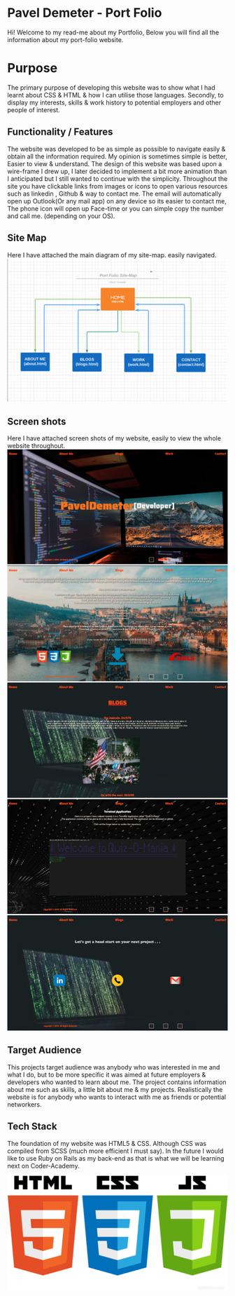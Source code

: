 ﻿# Pavel Demeter - Port Folio

Hi! Welcome to my read-me about my Portfolio, Below you will find all the information about my port-folio website.


# Purpose

The primary purpose of developing this website was to show what I had learnt about CSS & HTML & how I can utilise those languages. Secondly, to display my interests, skills & work history to potential employers and other people of interest. 

## Functionality / Features

The website was developed to be as simple as possible to navigate easily & obtain all the information required. 
My opinion is sometimes simple is better, Easier to view & understand. The design of this website was based upon a wire-frame I drew up, I later decided to implement a bit more animation than I anticipated but I still wanted to continue with the simplicity. Throughout the site you have clickable links from images or icons to open various resources such as linkedin , Github & way to contact me. The email will automatically open up Outlook(Or any mail app) on any device so its easier to contact me, The phone icon will open up Face-time or you can simple copy the number and call me. (depending on your OS).

## Site Map


Here I have attached the main diagram of my site-map. easily navigated.
![alt text](docs/site_map.png)

## Screen shots

Here I have attached screen shots of my website, easily to view the whole website throughout.
![alt text](docs/screenshots/home_page.png)
![alt text](docs/screenshots/about_page.png)
![alt text](docs/screenshots/blog_page.png)
![alt text](docs/screenshots/work_page.png)
![alt text](docs/screenshots/contact_page.png)


## Target Audience

This projects target audience was anybody who was interested in me and what I do, but to be more specific it was aimed at future employers & developers who wanted to learn about me. The project contains information about me such as skills, a little bit about me & my projects. Realistically the website is for anybody who wants to interact with me as friends or potential networkers.

## Tech Stack

The foundation of my website was HTML5 & CSS. Although CSS was compiled from SCSS (much more efficient I must say). In the future I would like to use Ruby on Rails as my back-end as that is what we will be learning next on Coder-Academy.

![alt text](docs/images/logos.png)

